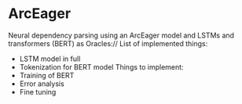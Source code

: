 # ArcEager
Neural dependency parsing using an ArcEager model and LSTMs and transformers (BERT) as Oracles://
List of implemented things:
* LSTM model in full
* Tokenization for BERT model
Things to implement:
* Training of BERT
* Error analysis
* Fine tuning

